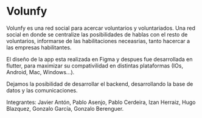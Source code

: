# Volunfy

Volunfy es una red social para acercar voluntarios y voluntariados. 
Una red social en donde se centralize las posibilidades de hablas con el resto de voluntarios, informarse de las habilitaciones neceasrias, tanto hacercar a las empresas habilitantes.

El diseño de la app esta realizada en Figma y despues fue desarrollada en flutter, para maximizar su compativilidad en distintas plataformas (IOs, Android, Mac, Windows...).

Dejamos la posibilidad de desarrollar el backend, desarrollando la base de datos y las comunicaciones.

Integrantes: Javier Antón, Pablo Asenjo, Pablo Cerdeira, Izan Herraiz, Hugo Blazquez, Gonzalo García, Gonzalo Berenguer.